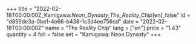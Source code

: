 +++
title = "2022-02-18T00:00:00Z_Kamigawa:_Neon_Dynasty_The_Reality_Chip_[en]_false"
id = "d859de3a-0be1-4e66-b438-1c3d4ee756cd"
date = "2022-02-18T00:00:00Z"
name = "The Reality Chip"
lang = ["en"]
price = "1.43"
quantity = 4
foil = false
set = "Kamigawa: Neon Dynasty"
+++
